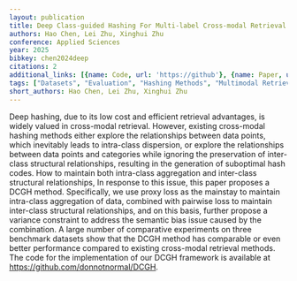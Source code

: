 ```yaml
---
layout: publication
title: Deep Class-guided Hashing For Multi-label Cross-modal Retrieval
authors: Hao Chen, Lei Zhu, Xinghui Zhu
conference: Applied Sciences
year: 2025
bibkey: chen2024deep
citations: 2
additional_links: [{name: Code, url: 'https://github'}, {name: Paper, url: 'https://arxiv.org/abs/2410.15387'}]
tags: ["Datasets", "Evaluation", "Hashing Methods", "Multimodal Retrieval", "Neural Hashing", "Similarity Search", "Tools & Libraries"]
short_authors: Hao Chen, Lei Zhu, Xinghui Zhu
---
```

Deep hashing, due to its low cost and efficient retrieval advantages, is
widely valued in cross-modal retrieval. However, existing cross-modal hashing
methods either explore the relationships between data points, which inevitably
leads to intra-class dispersion, or explore the relationships between data
points and categories while ignoring the preservation of inter-class structural
relationships, resulting in the generation of suboptimal hash codes. How to
maintain both intra-class aggregation and inter-class structural relationships,
In response to this issue, this paper proposes a DCGH method. Specifically, we
use proxy loss as the mainstay to maintain intra-class aggregation of data,
combined with pairwise loss to maintain inter-class structural relationships,
and on this basis, further propose a variance constraint to address the
semantic bias issue caused by the combination. A large number of comparative
experiments on three benchmark datasets show that the DCGH method has
comparable or even better performance compared to existing cross-modal
retrieval methods. The code for the implementation of our DCGH framework is
available at https://github.com/donnotnormal/DCGH.